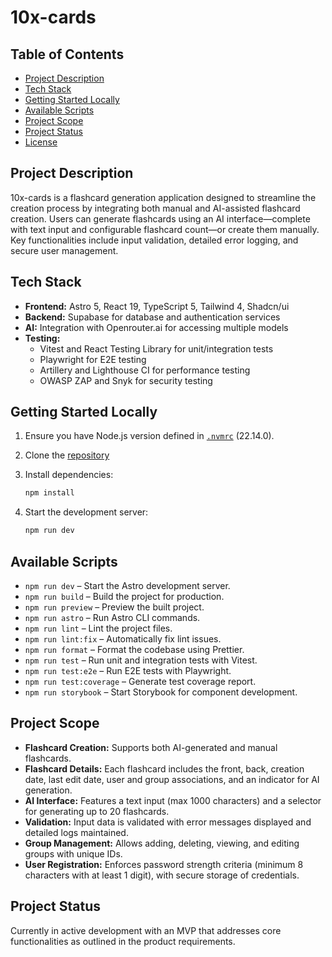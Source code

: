 # 10x-cards

## Table of Contents

- [Project Description](#project-description)
- [Tech Stack](#tech-stack)
- [Getting Started Locally](#getting-started-locally)
- [Available Scripts](#available-scripts)
- [Project Scope](#project-scope)
- [Project Status](#project-status)
- [License](#license)

## Project Description

10x-cards is a flashcard generation application designed to streamline the creation process by integrating both manual and AI-assisted flashcard creation. Users can generate flashcards using an AI interface—complete with text input and configurable flashcard count—or create them manually. Key functionalities include input validation, detailed error logging, and secure user management.

## Tech Stack

- **Frontend:** Astro 5, React 19, TypeScript 5, Tailwind 4, Shadcn/ui
- **Backend:** Supabase for database and authentication services
- **AI:** Integration with Openrouter.ai for accessing multiple models
- **Testing:** 
  - Vitest and React Testing Library for unit/integration tests
  - Playwright for E2E testing
  - Artillery and Lighthouse CI for performance testing
  - OWASP ZAP and Snyk for security testing

## Getting Started Locally

1. Ensure you have Node.js version defined in [`.nvmrc`](./.nvmrc) (22.14.0).
2. Clone the [repository](https://github.com/GrzegKrol/10x-cards)

3. Install dependencies:

   ```bash
   npm install
   ```

4. Start the development server:

   ```bash
   npm run dev
   ```

## Available Scripts

- `npm run dev` – Start the Astro development server.
- `npm run build` – Build the project for production.
- `npm run preview` – Preview the built project.
- `npm run astro` – Run Astro CLI commands.
- `npm run lint` – Lint the project files.
- `npm run lint:fix` – Automatically fix lint issues.
- `npm run format` – Format the codebase using Prettier.
- `npm run test` – Run unit and integration tests with Vitest.
- `npm run test:e2e` – Run E2E tests with Playwright.
- `npm run test:coverage` – Generate test coverage report.
- `npm run storybook` – Start Storybook for component development.

## Project Scope

- **Flashcard Creation:** Supports both AI-generated and manual flashcards.
- **Flashcard Details:** Each flashcard includes the front, back, creation date, last edit date, user and group associations, and an indicator for AI generation.
- **AI Interface:** Features a text input (max 1000 characters) and a selector for generating up to 20 flashcards.
- **Validation:** Input data is validated with error messages displayed and detailed logs maintained.
- **Group Management:** Allows adding, deleting, viewing, and editing groups with unique IDs.
- **User Registration:** Enforces password strength criteria (minimum 8 characters with at least 1 digit), with secure storage of credentials.

## Project Status

Currently in active development with an MVP that addresses core functionalities as outlined in the product requirements.
